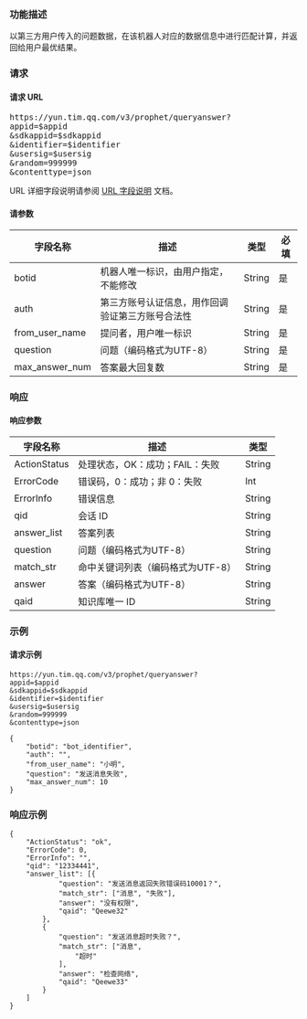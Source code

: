 ### 功能描述
以第三方用户传入的问题数据，在该机器人对应的数据信息中进行匹配计算，并返回给用户最优结果。

### 请求
#### 请求 URL
<pre>
https://yun.tim.qq.com/v3/prophet/queryanswer?
appid=$appid
&sdkappid=$sdkappid
&identifier=$identifier
&usersig=$usersig
&random=999999
&contenttype=json
</pre>
URL 详细字段说明请参阅 [URL 字段说明](https://cloud.tencent.com/document/product/645/12729) 文档。

#### 请参数

| 字段名称 | 描述 | 类型|必填|
|---------|---------|----|------|
|botid | 机器人唯一标识，由用户指定，不能修改|String|是|
|auth |第三方账号认证信息，用作回调验证第三方账号合法性|String|是|
|from_user_name |提问者，用户唯一标识|String|是|
|question |问题（编码格式为UTF-8）|String|是|
|max_answer_num |答案最大回复数|String|是|


### 响应
#### 响应参数

| 字段名称 |	描述 | 类型|
|---------|---------|-----|
|ActionStatus	|处理状态，OK：成功；FAIL：失败|String|
|ErrorCode	|错误码，0：成功；非 0：失败|Int|
|ErrorInfo|	错误信息|String|
|qid|	会话 ID|String|
|answer_list	|答案列表|String|
|question	|问题（编码格式为UTF-8）|String|
|match_str	|命中关键词列表（编码格式为UTF-8）|String|
|answer	|答案（编码格式为UTF-8）|String|
|qaid	|知识库唯一 ID|String|


### 示例
#### 请求示例

```
https://yun.tim.qq.com/v3/prophet/queryanswer?
appid=$appid
&sdkappid=$sdkappid
&identifier=$identifier
&usersig=$usersig
&random=999999
&contenttype=json

{
    "botid": "bot_identifier",
    "auth": "",
    "from_user_name": "小明",
    "question": "发送消息失败",
    "max_answer_num": 10
}
```

### 响应示例
```
{
	"ActionStatus": "ok",
	"ErrorCode": 0,
	"ErrorInfo": "",
	"qid": "12334441",
	"answer_list": [{
			"question": "发送消息返回失败错误码10001？",
			"match_str": ["消息", "失败"],
			"answer": "没有权限",
			"qaid": "Qeewe32"
		},
		{
			"question": "发送消息超时失败？",
			"match_str": ["消息",
				"超时"
			],
			"answer": "检查网络",
			"qaid": "Qeewe33"
		}
	]
}
```
